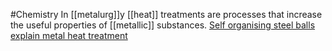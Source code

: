#Chemistry 
In [[metalurg]]y [[heat]] treatments are processes that increase the useful properties of [[metallic]] substances. 
[Self organising steel balls explain metal heat treatment](https://www.youtube.com/watch?v=xuL2yT-B2TM)
